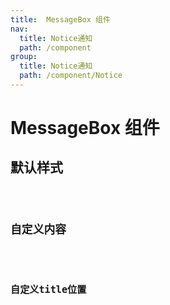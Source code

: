 ```yaml
---
title:  MessageBox 组件
nav:
  title: Notice通知
  path: /component
group:
  title: Notice通知
  path: /component/Notice
---
```


# MessageBox 组件

## 默认样式
<code src='./demo/index1.jsx'>

## 自定义内容
<code src='./demo/index2.jsx'>

## 自定义title位置
<code src='./demo/index3.jsx'>

## 
<code src='./demo/index4.jsx'>
<API src="./MessageBox.tsx"></API>